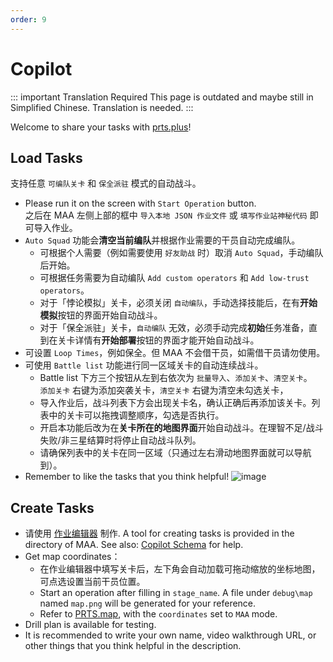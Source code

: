 ```yaml
---
order: 9
---
```


# Copilot

::: important Translation Required
This page is outdated and maybe still in Simplified Chinese. Translation is needed.
:::

Welcome to share your tasks with [prts.plus](https://prts.plus)!

## Load Tasks

支持任意 `可编队关卡` 和 `保全派驻` 模式的自动战斗。

- Please run it on the screen with `Start Operation` button.  
  之后在 MAA 左侧上部的框中 `导入本地 JSON 作业文件` 或 `填写作业站神秘代码` 即可导入作业。
- `Auto Squad` 功能会**清空当前编队**并根据作业需要的干员自动完成编队。
  - 可根据个人需要（例如需要使用 `好友助战` 时）取消 `Auto Squad`，手动编队后开始。
  - 可根据任务需要为自动编队 `Add custom operators` 和 `Add low-trust operators`。
  - 对于「悖论模拟」关卡，必须关闭 `自动编队`，手动选择技能后，在有**开始模拟**按钮的界面开始自动战斗。
  - 对于「保全派驻」关卡，`自动编队` 无效，必须手动完成**初始**任务准备，直到在关卡详情有**开始部署**按钮的界面才能开始自动战斗。
- 可设置 `Loop Times`，例如保全。但 MAA 不会借干员，如需借干员请勿使用。
- 可使用 `Battle list` 功能进行同一区域关卡的自动连续战斗。
  - Battle list 下方三个按钮从左到右依次为 `批量导入`、`添加关卡`、`清空关卡`。  
    `添加关卡` 右键为添加突袭关卡，`清空关卡` 右键为清空未勾选关卡，
  - 导入作业后，战斗列表下方会出现关卡名，确认正确后再添加该关卡。列表中的关卡可以拖拽调整顺序，勾选是否执行。
  - 开启本功能后改为在**关卡所在的地图界面**开始自动战斗。在理智不足/战斗失败/非三星结算时将停止自动战斗队列。
  - 请确保列表中的关卡在同一区域（只通过左右滑动地图界面就可以导航到）。
- Remember to like the tasks that you think helpful!
  ![image](https://github.com/MaaAssistantArknights/MaaAssistantArknights/assets/99072975/39e6dd67-2ff1-4023-a2b8-0018673c08aa)

## Create Tasks

- 请使用 [作业编辑器](https://prts.plus/create) 制作. A tool for creating tasks is provided in the directory of MAA. See also: [Copilot Schema](../../protocol/copilot-schema.md) for help.
- Get map coordinates：
  - 在作业编辑器中填写关卡后，左下角会自动加载可拖动缩放的坐标地图，可点选设置当前干员位置。
  - Start an operation after filling in `stage_name`. A file under `debug\map` named `map.png` will be generated for your reference.
  - Refer to [PRTS.map](https://map.ark-nights.com/), with the `coordinates` set to `MAA` mode.
- Drill plan is available for testing.
- It is recommended to write your own name, video walkthrough URL, or other things that you think helpful in the description.
